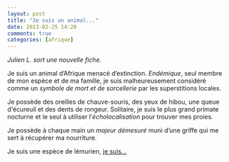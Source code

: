 ```yaml
---
layout: post
title: "Je suis un animal..."
date: 2013-02-25 14:20
comments: true
categories: [afrique]
---
```

_Julien L. sort une nouvelle fiche._

Je suis un animal d’Afrique menacé d’extinction. _Endémique_, seul membre de mon espèce et de ma famille, je suis malheureusement considéré comme un _symbole de mort et de sorcellerie_ par les superstitions locales.

Je possède des oreilles de chauve-souris, des yeux de hibou, une queue d'écureuil et des dents de rongeur. Solitaire, je suis le plus grand primate nocturne et le seul à utiliser l’_écholocalisation_ pour trouver mes proies.

Je possède à chaque main un _majeur démesuré_ muni d’une griffe qui me sert à récupérer ma nourriture.

Je suis une espèce de lémurien, [je suis...](http://www.youtube.com/watch?v=kpkXHX_7ju0)
